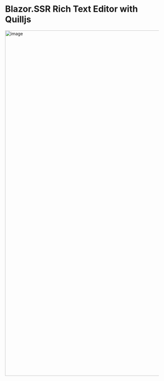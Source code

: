 # Blazor.SSR Rich Text Editor with Quilljs

<img width="1127" alt="image" src="https://github.com/chuannguyen1208/Blazor.SSR/assets/93895222/4fe6c5d9-84d8-4a0a-9d9d-1200f2dd9620">

